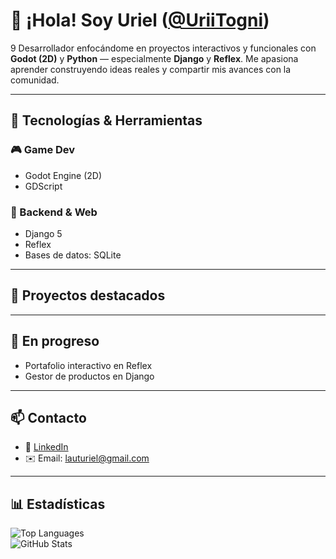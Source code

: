# 👋 ¡Hola! Soy Uriel ([@UriiTogni](https://github.com/UriiTogni))
9
Desarrollador enfocándome en proyectos interactivos y funcionales con **Godot (2D)** y **Python** — especialmente **Django** y **Reflex**. Me apasiona aprender construyendo ideas reales y compartir mis avances con la comunidad.

---

## 🚀 Tecnologías & Herramientas

### 🎮 Game Dev
- Godot Engine (2D)
- GDScript

### 🐍 Backend & Web
- Django 5 
- Reflex 
- Bases de datos: SQLite

---

## 🧠 Proyectos destacados

---

## 🔧 En progreso

- Portafolio interactivo en Reflex
- Gestor de productos en Django

---

## 📫 Contacto

- 💼 [LinkedIn](#https://www.linkedin.com/in/lauturiel-togni/)  
- ✉️ Email: lauturiel@gmail.com  

---

## 📊 Estadísticas

![Top Languages](https://github-readme-stats.vercel.app/api/top-langs/?username=UriiTogni&layout=compact&langs_count=6)  
![GitHub Stats](https://github-readme-stats.vercel.app/api?username=UriiTogni&show_icons=true&theme=tokyonight)
